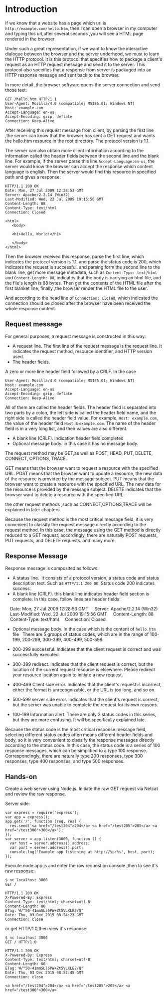 # Introduction

If we know that a website has a page which url is `http://example.com/hello.htm`, then I can open a browser in my computer and typing this url,after several seconds ,you will see a HTML page rendered in the browser.

Under such a great representation, if we want to know the interactive dialogue between the browser and the server underhood, we must to learn the HTTP protocol. It is this protocol that specifies how to package a client's request as an HTTP request message and send it to the server. This protocol also specifies that a response from server is packaged into an HTTP response message and sent back to the browser.

In more detail ,the browser software opens the server connection and send those text:

    GET /hello.htm HTTP/1.1
    User-Agent: Mozilla/4.0 (compatible; MSIE5.01; Windows NT)
    Host: example.com
    Accept-Language: en-us
    Accept-Encoding: gzip, deflate
    Connection: Keep-Alive

After receiving this request message from client, by parsing the first line ,the server can know that the browser has sent a GET request and wants the hello.htm resource in the root directory. The protocol version is 1.1. 

The server can also obtain more client information according to the information called the header fields between the second line and the blank line. For example, if the server parse this line `Accept-Language:en-us`, the server would know the browser can accept the response which content language is english. Then the server would find this resource in specified path and gives a response:

    HTTP/1.1 200 OK
    Date: Mon, 27 Jul 2009 12:28:53 GMT
    Server: Apache/2.2.14 (Win32)
    Last-Modified: Wed, 22 Jul 2009 19:15:56 GMT
    Content-Length: 88
    Content-Type: text/html
    Connection: Closed

    <html>
       <body>

       <h1>Hello, World!</h1>

       </body>
    </html>

Then the browser received this response, parse the first line, which indicates the protocol version is 1.1, and parse the status code is 200, which indicates the request is successful. and parsing form the second line to the blank line, get more message metadata, such as `Content-Type: text/html` and `Content-Length: 88`, indicates that the body is carrying an html file, and the file's length is 88 bytes. Then get the contents of the HTML file after the first blanket line, finally ,the browser render the HTML file to the user. 

And according to the head line of `Connection: Closed`, which indicated the connection should be closed after the browser have been received the whole response content.

## Request message

For general purposes, a request message is constructed in this way:

- A request line. The first line of the request message is the request line. It indicates the request method, resource identifier, and HTTP version used.
- The header fields.

A zero or more line header field followed by a CRLF. In the case

    User-Agent: Mozilla/4.0 (compatible; MSIE5.01; Windows NT)
    Host: example.com
    Accept-Language: en-us
    Accept-Encoding: gzip, deflate
    Connection: Keep-Alive

All of them are called the header fields. The header field is separated into two parts by a colon, the left side is called the header field name, and the right side is called the header field value. For example, `Host: example.com`, the value of the header field `Host` is `example.com`. The name ​​of the header field is in a very long list, and their values ​​are also different.

- A blank line (CRLF).
Indication header field completed
- Optional message body.
in this case it has no message body.

The request method may be GET,as well as POST, HEAD, PUT, DELETE, CONNECT, OPTIONS, TRACE.

GET means that the browser want to request a resource with the specified URL.
POST means that the browser want to update a resource, the new data of the resource is provided by the message subject.
PUT means that the browser want to create a resource with the specified URL. The new data for the resource is provided by the message subject.
DELETE indicates that the browser want to delete a resource with the specified URL.

the other request methods ,such as CONNECT,OPTIONS,TRACE will be explained in later chapters.

Because the request method is the most critical message field, it is very convenient to classify the request message directly according to the request method. In this case, the message using the GET method is directly reduced to a GET request; accordingly, there are naturally POST requests, PUT requests, and DELETE requests. and many more.

## Response Message

Response message is composited as follows:

- A status line.
 It consists of a protocol version, a status code and status description text. Such as `HTTP/1.1 200 OK`. Status code 200 indicates success.
- A blank line (CRLF).
this blank line indicates header field section is complete. In this case, follow lines are header fields:

    Date: Mon, 27 Jul 2009 12:28:53 GMT
    Server: Apache/2.2.14 (Win32)
    Last-Modified: Wed, 22 Jul 2009 19:15:56 GMT
    Content-Length: 88
    Content-Type: text/html
    Connection: Closed

- Optional message body.
In the case which is the content of `hello.htm` file
 
There are 5 groups of status codes, which are in the range of 100-199, 200-299, 300-399, 400-499, 500-599.

- 200-299 successful.
Indicates that the client request is correct and was successfully executed.
- 300-399 redirect. Indicates that the client request is correct, but the location of the current request resource is elsewhere. Please redirect your resource location again to initiate a new request.
- 400-499 Client side error.
Indicates that the client's request is incorrect, either the format is unrecognizable, or the URL is too long, and so on.
- 500-599 server side error.
Indicates that the client's request is correct, but the server was unable to complete the request for its own reasons.
- 100-199 Information alert.
There are only 2 status codes in this series, but they are more confusing. It will be specifically explained late.

Because the status code is the most critical response message field, selecting different status codes often means different header fields and body, so it is very convenient to classify the response messages directly according to the status code. In this case, the status code is a series of 100 response messages, which can be simplified to a type 100 response. Correspondingly, there are naturally type 200  responses, type 300  responses,  type 400 responses, and  type 500 responses.


## Hands-on

Create a web server using Node.js. Initiate the raw GET request via Netcat and review the raw response.

Server side:

    var express = require('express');
    var app = express();
    app.get('/', function (req, res) {
      res.send('<a href="/test204">204</a> <a href="/test205">205</a> <a href="/test300">300</a>');
    });
    var server = app.listen(3000, function () {
      var host = server.address().address;
      var port = server.address().port;
      console.log('Example app listening at http://%s:%s', host, port);
    });


Execute node app.js and enter the row request on console ,then to see it's raw response:

    $ nc localhost 3000
    GET /

    HTTP/1.1 200 OK
    X-Powered-By: Express
    Content-Type: text/html; charset=utf-8
    Content-Length: 80
    ETag: W/"50-41mmSLl6PW+Zt5VLKLE2/Q"
    Date: Thu, 03 Dec 2015 08:54:23 GMT
    Connection: close

or get HTTP/1.0,then view it's response:

    $ nc localhost 3000
    GET / HTTP/1.0

    HTTP/1.1 200 OK
    X-Powered-By: Express
    Content-Type: text/html; charset=utf-8
    Content-Length: 80
    ETag: W/"50-41mmSLl6PW+Zt5VLKLE2/Q"
    Date: Thu, 03 Dec 2015 08:52:45 GMT
    Connection: close

    <a href="/test204">204</a> <a href="/test205">205</a> <a href="/test300">300</a>
